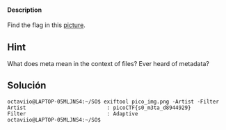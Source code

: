 
#### Description

Find the flag in this [picture](https://jupiter.challenges.picoctf.org/static/916b07b4c87062c165ace1d3d31ef655/pico_img.png).

## Hint
What does meta mean in the context of files?
Ever heard of metadata?

## Solución
```
octaviio@LAPTOP-05MLJNS4:~/SO$ exiftool pico_img.png -Artist -Filter
Artist                          : picoCTF{s0_m3ta_d8944929}
Filter                          : Adaptive
octaviio@LAPTOP-05MLJNS4:~/SO$
```